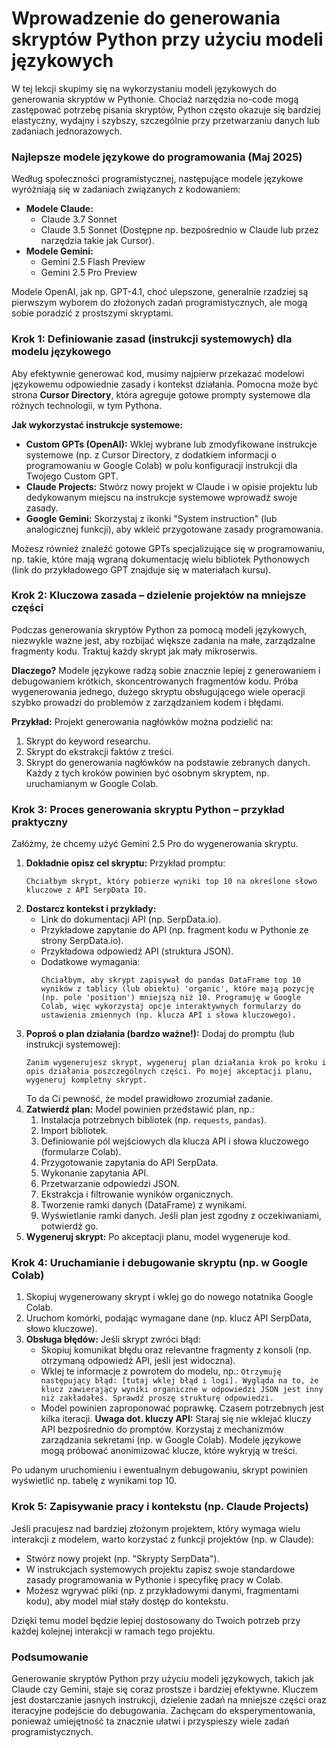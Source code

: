# Wprowadzenie do generowania skryptów Python przy użyciu modeli językowych
W tej lekcji skupimy się na wykorzystaniu modeli językowych do generowania skryptów w Pythonie. Chociaż narzędzia no-code mogą zastępować potrzebę pisania skryptów, Python często okazuje się bardziej elastyczny, wydajny i szybszy, szczególnie przy przetwarzaniu danych lub zadaniach jednorazowych.

### Najlepsze modele językowe do programowania (Maj 2025)
Według społeczności programistycznej, następujące modele językowe wyróżniają się w zadaniach związanych z kodowaniem:
*   **Modele Claude:**
    *   Claude 3.7 Sonnet
    *   Claude 3.5 Sonnet
    (Dostępne np. bezpośrednio w Claude lub przez narzędzia takie jak Cursor).
*   **Modele Gemini:**
    *   Gemini 2.5 Flash Preview
    *   Gemini 2.5 Pro Preview

Modele OpenAI, jak np. GPT-4.1, choć ulepszone, generalnie rzadziej są pierwszym wyborem do złożonych zadań programistycznych, ale mogą sobie poradzić z prostszymi skryptami.

### Krok 1: Definiowanie zasad (instrukcji systemowych) dla modelu językowego
Aby efektywnie generować kod, musimy najpierw przekazać modelowi językowemu odpowiednie zasady i kontekst działania. Pomocna może być strona **Cursor Directory**, która agreguje gotowe prompty systemowe dla różnych technologii, w tym Pythona.

**Jak wykorzystać instrukcje systemowe:**
*   **Custom GPTs (OpenAI):** Wklej wybrane lub zmodyfikowane instrukcje systemowe (np. z Cursor Directory, z dodatkiem informacji o programowaniu w Google Colab) w polu konfiguracji instrukcji dla Twojego Custom GPT.
*   **Claude Projects:** Stwórz nowy projekt w Claude i w opisie projektu lub dedykowanym miejscu na instrukcje systemowe wprowadź swoje zasady.
*   **Google Gemini:** Skorzystaj z ikonki "System instruction" (lub analogicznej funkcji), aby wkleić przygotowane zasady programowania.

Możesz również znaleźć gotowe GPTs specjalizujące się w programowaniu, np. takie, które mają wgraną dokumentację wielu bibliotek Pythonowych (link do przykładowego GPT znajduje się w materiałach kursu).

### Krok 2: Kluczowa zasada – dzielenie projektów na mniejsze części
Podczas generowania skryptów Python za pomocą modeli językowych, niezwykle ważne jest, aby rozbijać większe zadania na małe, zarządzalne fragmenty kodu. Traktuj każdy skrypt jak mały mikroserwis.

**Dlaczego?** Modele językowe radzą sobie znacznie lepiej z generowaniem i debugowaniem krótkich, skoncentrowanych fragmentów kodu. Próba wygenerowania jednego, dużego skryptu obsługującego wiele operacji szybko prowadzi do problemów z zarządzaniem kodem i błędami.

**Przykład:** Projekt generowania nagłówków można podzielić na:
1.  Skrypt do keyword researchu.
2.  Skrypt do ekstrakcji faktów z treści.
3.  Skrypt do generowania nagłówków na podstawie zebranych danych.
Każdy z tych kroków powinien być osobnym skryptem, np. uruchamianym w Google Colab.

### Krok 3: Proces generowania skryptu Python – przykład praktyczny
Załóżmy, że chcemy użyć Gemini 2.5 Pro do wygenerowania skryptu.
1.  **Dokładnie opisz cel skryptu:**
    Przykład promptu:
    ```
    Chciałbym skrypt, który pobierze wyniki top 10 na określone słowo kluczowe z API SerpData IO.
    ```
2.  **Dostarcz kontekst i przykłady:**
    *   Link do dokumentacji API (np. SerpData.io).
    *   Przykładowe zapytanie do API (np. fragment kodu w Pythonie ze strony SerpData.io).
    *   Przykładowa odpowiedź API (struktura JSON).
    *   Dodatkowe wymagania:
        ```
        Chciałbym, aby skrypt zapisywał do pandas DataFrame top 10 wyników z tablicy (lub obiektu) 'organic', które mają pozycję (np. pole 'position') mniejszą niż 10. Programuję w Google Colab, więc wykorzystaj opcje interaktywnych formularzy do ustawienia zmiennych (np. klucza API i słowa kluczowego).
        ```
3.  **Poproś o plan działania (bardzo ważne!):**
    Dodaj do promptu (lub instrukcji systemowej):
    ```
    Zanim wygenerujesz skrypt, wygeneruj plan działania krok po kroku i opis działania poszczególnych części. Po mojej akceptacji planu, wygeneruj kompletny skrypt.
    ```
    To da Ci pewność, że model prawidłowo zrozumiał zadanie.
4.  **Zatwierdź plan:**
    Model powinien przedstawić plan, np.:
    1.  Instalacja potrzebnych bibliotek (np. `requests`, `pandas`).
    2.  Import bibliotek.
    3.  Definiowanie pól wejściowych dla klucza API i słowa kluczowego (formularze Colab).
    4.  Przygotowanie zapytania do API SerpData.
    5.  Wykonanie zapytania API.
    6.  Przetwarzanie odpowiedzi JSON.
    7.  Ekstrakcja i filtrowanie wyników organicznych.
    8.  Tworzenie ramki danych (DataFrame) z wynikami.
    9.  Wyświetlanie ramki danych.
    Jeśli plan jest zgodny z oczekiwaniami, potwierdź go.
5.  **Wygeneruj skrypt:** Po akceptacji planu, model wygeneruje kod.

### Krok 4: Uruchamianie i debugowanie skryptu (np. w Google Colab)
1.  Skopiuj wygenerowany skrypt i wklej go do nowego notatnika Google Colab.
2.  Uruchom komórki, podając wymagane dane (np. klucz API SerpData, słowo kluczowe).
3.  **Obsługa błędów:**
    Jeśli skrypt zwróci błąd:
    *   Skopiuj komunikat błędu oraz relevantne fragmenty z konsoli (np. otrzymaną odpowiedź API, jeśli jest widoczna).
    *   Wklej te informacje z powrotem do modelu, np.: `Otrzymuję następujący błąd: [tutaj wklej błąd i logi]. Wygląda na to, że klucz zawierający wyniki organiczne w odpowiedzi JSON jest inny niż zakładałeś. Sprawdź proszę strukturę odpowiedzi.`
    *   Model powinien zaproponować poprawkę. Czasem potrzebnych jest kilka iteracji.
    **Uwaga dot. kluczy API:** Staraj się nie wklejać kluczy API bezpośrednio do promptów. Korzystaj z mechanizmów zarządzania sekretami (np. w Google Colab). Modele językowe mogą próbować anonimizować klucze, które wykryją w treści.

Po udanym uruchomieniu i ewentualnym debugowaniu, skrypt powinien wyświetlić np. tabelę z wynikami top 10.

### Krok 5: Zapisywanie pracy i kontekstu (np. Claude Projects)
Jeśli pracujesz nad bardziej złożonym projektem, który wymaga wielu interakcji z modelem, warto korzystać z funkcji projektów (np. w Claude):
*   Stwórz nowy projekt (np. "Skrypty SerpData").
*   W instrukcjach systemowych projektu zapisz swoje standardowe zasady programowania w Pythonie i specyfikę pracy w Colab.
*   Możesz wgrywać pliki (np. z przykładowymi danymi, fragmentami kodu), aby model miał stały dostęp do kontekstu.

Dzięki temu model będzie lepiej dostosowany do Twoich potrzeb przy każdej kolejnej interakcji w ramach tego projektu.

### Podsumowanie
Generowanie skryptów Python przy użyciu modeli językowych, takich jak Claude czy Gemini, staje się coraz prostsze i bardziej efektywne. Kluczem jest dostarczanie jasnych instrukcji, dzielenie zadań na mniejsze części oraz iteracyjne podejście do debugowania. Zachęcam do eksperymentowania, ponieważ umiejętność ta znacznie ułatwi i przyspieszy wiele zadań programistycznych. 